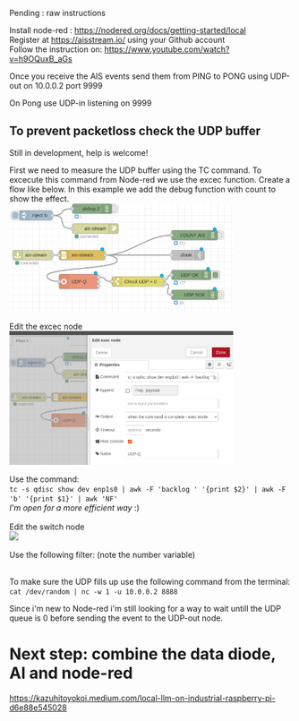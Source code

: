 Pending : raw instructions

Install node-red : https://nodered.org/docs/getting-started/local <br>
Register at https://aisstream.io/ using your Github account <br>
Follow the instruction on: https://www.youtube.com/watch?v=h9OQuxB_aGs <br>

Once you receive the AIS events send them from PING to PONG using UDP-out on 10.0.0.2 port 9999

On Pong use UDP-in listening on 9999

## To prevent packetloss check the UDP buffer
Still in development, help is welcome!

First we need to measure the UDP buffer using the TC command. To excecute this command from Node-red we use the excec function. Create a flow like below. In this example we add the debug function with count to show the effect.
<img width="400" src="/img/node-red_flow_1.png"><br>

Edit the excec node<br>
<img width="400" src="/img/node-red_flow_2.png"><br>

Use the command: <br>
```tc -s qdisc show dev enp1s0 | awk -F 'backlog ' '{print $2}' | awk -F 'b' '{print $1}' | awk 'NF'``` 
<br><i> I'm open for a more efficient way </i>:) <br><br>
Edit the switch node<br>
<img width="400" src="/img/node-red_flow_3.png"><br>

Use the following filter: (note the number variable)<br><br>

To make sure the UDP fills up use the following command from the terminal: <br>
```cat /dev/random | nc -w 1 -u 10.0.0.2 8888```

Since i'm new to Node-red i'm still looking for a way to wait untill the UDP queue is 0 before sending the event to the UDP-out node. 


# Next step: combine the data diode, AI and node-red
https://kazuhitoyokoi.medium.com/local-llm-on-industrial-raspberry-pi-d6e88e545028
